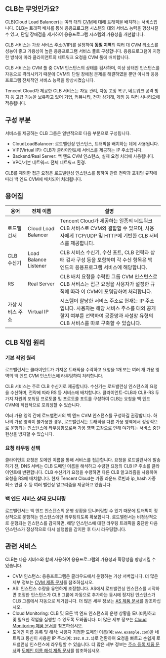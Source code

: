 ## CLB는 무엇인가요?
CLB(Cloud Load Balancer)는 여러 대의 [CVM](https://cloud.tencent.com/doc/product/213/495)에 대해 트래픽을 배치하는 서비스입니다. CLB는 트래픽 배치를 통해 응용프로그램 시스템의 대외 서비스 능력을 향상시킬 수 있고, 단일 장애점을 제거하여 응용프로그램 시스템의 가용성을 개선합니다.

CLB 서비스는 가상 서비스 주소(VIP)를 설정하여 **동일 지역**의 여러 대 CVM 리소스를 성능이 좋고 가용성이 높은 응용프로그램 서비스 풀로 구성합니다. 응용프로그램이 지정한 방식에 따라 클라이언트의 네트워크 요청을 CVM 풀에 배치합니다.

CLB 서비스는 CVM 풀 중 CVM 인스턴스의 상태를 검사하며, 이상 상태인 인스턴스를 자동으로 격리시키기 때문에 CVM의 단일 장애점 문제를 해결하였을 뿐만 아니라 응용프로그램 전체적인 서비스 능력을 향상시켰습니다.

Tencent Cloud가 제공한 CLB 서비스는 자동 관리, 자동 고장 복구, 네트워크 공격 방지 등 고급 기능을 보유하고 있어 기업, 커뮤니티, 전자 상거래, 게임 등 여러 시나리오에 적용됩니다.

## 구성 부분
서비스를 제공하는 CLB 그룹은 일반적으로 다음 부분으로 구성됩니다.
- CloudLoadBalancer: 로드밸런싱 인스턴스, 트래픽을 배치하는 데에 사용됩니다.
- VIP(Virtual IP): CLB가 클라이언트에 서비스를 제공하는 IP 주소입니다.
- Backend/Real Server: 백 엔드 CVM 인스턴스, 실제 요청 처리에 사용됩니다.
- VPC/기본 네트워크: 전체 네트워크 환경.

CLB를 제외한 접근 요청은 로드밸런싱 인스턴스를 통하여 관련 전략과 포워딩 규칙에 따라 백 엔드 CVM에 배치되어 처리됩니다.

## 용어집

| 용어      | 전체 이름                    | 설명                                       |
| ------- | --------------------- | ---------------------------------------- |
| 로드밸런서   | Cloud Load Balancer   | Tencent Cloud가 제공하는 일종의 네트워크 CLB 서비스로 CVM와 결합할 수 있으며, 사용자에게 TCP/UDP 및 HTTP에 기반한 CLB 서비스를 제공합니다. |
| CLB 수신기 | Load Balance Listener | CLB 서비스 수신기, 수신 포트, CLB 전략과 상태 검사 구성 등을 포함하며 각 수신 항목은 백 엔드의 응용프로그램 서비스에 해당합니다. |
| RS   | Real Server           | CLB 배치 요청을 수락한 그룹 CVM 인스턴스로 CLB 서비스는 접근 요청을 사용자가 설정한 규칙에 따라 이 CVM에 포워딩하여 처리합니다. |
| 가상 서비스 주소  | Virtual IP            | 시스템이 할당한 서비스 주소로 현재는 IP 주소입니다. 사용자는 해당 서비스 주소를 대외 공개할지 여부를 선택하여 공중망과 사설망 유형의 CLB 서비스를 따로 구축할 수 있습니다. |

## CLB 작업 원리
### 기본 작업 원리
로드밸런서는 클라이언트가 가져온 트래픽을 수락하고 요청을 1개 또는 여러 개 가용 영역의 백 엔드 CVM 인스턴스에 라우팅하여 처리합니다.

CLB 서비스는 주로 CLB 수신기로 제공합니다. 수신기는 로드밸런싱 인스턴스의 요청을 수신하며, 전략에 따라 RS 등 서비스에 배치합니다. 클라이언트-CLB과 CLB-RS 두 가지 차원의 포워딩 프로토콜 및 프로토콜 포트를 구성하여 CLB는 요청을 백 엔드 CVM에 직접적으로 포워딩할 수 있습니다.

여러 가용 영역 간에 로드밸런서의 백 엔드 CVM 인스턴스를 구성하길 권장합니다. 하나의 가용 영역이 불가용한 경우, 로드밸런서는 트래픽을 다른 가용 영역에서 정상적으로 운행되는 인스턴스에 라우팅함으로써 가용 영역 고장으로 인해 야기되는 서비스 중단 현상을 방지할 수 있습니다.

### 요청 라우팅 선택
클라이언트 요청은 도메인 이름을 통해 서비스를 접근합니다. 요청을 로드밸런서에 발송하기 전, DNS 서버는 CLB 도메인 이름을 해석하고 수령한 요청의 CLB IP 주소를 클라이언트에 반환합니다. CLB 수신기가 요청을 수령하면 다른 CLB 알고리즘을 사용하여 요청을 RS에 배치합니다. 현재 Tencent Cloud는 가중 라운드 로빈과 ip_hash 가중 최소 연결 수 등 여러 밸런싱 알고리즘을 제공하고 있습니다.

### 백 엔드 서비스 상태 모니터링
로드밸런서는 백 엔드 인스턴스의 운행 상황을 모니터링할 수 있기 때문에 트래픽이 정상적으로 운행하는 인스턴스에만 라우팅되도록 확보합니다. 로드밸런서는 비정상적으로 운행되는 인스턴스를 감지하면, 해당 인스턴스에 대한 라우팅 트래픽을 중단한 다음 인스턴스가 정상적으로 다시 실행함을 감지한 후 다시 라우팅합니다.

## 관련 서비스
CLB는 다음 서비스와 함께 사용하여 응용프로그램의 가용성과 확장성을 향상시킬 수 있습니다.
- CVM 인스턴스: 응용프로그램은 클라우드에서 운행하는 가상 서버입니다. 더 많은 세부 정보는 [CVM 제품 문서](https://cloud.tencent.com/doc/product/213)를 참조하십시오.
- AS: 인스턴스 수량을 유연하게 조정합니다. AS에서 로드밸런싱 인스턴스를 시작하면 조정한 인스턴스가 CLB 그룹에 자동으로 추가하는 동시에 정지된 인스턴스가 CLB 그룹에서 자동으로 제거됩니다. 더 많은 세부 정보는 [AS 제품 문서](https://cloud.tencent.com/doc/product/377)를 참조하십시오.
- Cloud Monitoring: CLB 및 모든 백 엔드 인스턴스의 운행 상황을 모니터링하고 및 필요한 작업을 실행할 수 있도록 도와줍니다. 더 많은 세부 정보는 [Cloud Monitoring 제품 문서](https://cloud.tencent.com/doc/product/248)를 참조하십시오.
- 도메인 이름 등록 및 해석: 사용자 지정한 도메인 이름(예: `www.example.com`)을 네트워크 통신이 사용한 IP 주소(예: `192.0.2.1`)로 전환하여 요청을 빠르고 손쉽게 로드밸런싱 인스턴스에 라우팅할 수 있습니다. 더 많은 세부 정보는 [주소 등록 제품 문서](https://cloud.tencent.com/doc/product/242)와 [도메인 이름 해석 제품 문서](https://cloud.tencent.com/doc/product/302)를 참조하십시오.

